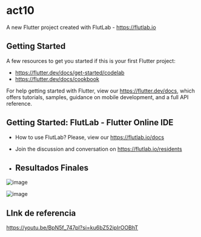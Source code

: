 # act10

A new Flutter project created with FlutLab - https://flutlab.io

## Getting Started

A few resources to get you started if this is your first Flutter project:

- https://flutter.dev/docs/get-started/codelab
- https://flutter.dev/docs/cookbook

For help getting started with Flutter, view our
https://flutter.dev/docs, which offers tutorials,
samples, guidance on mobile development, and a full API reference.

## Getting Started: FlutLab - Flutter Online IDE

- How to use FlutLab? Please, view our https://flutlab.io/docs
- Join the discussion and conversation on https://flutlab.io/residents

- ## Resultados Finales
![image](https://github.com/SUPaezRivas/act10-paez0524/assets/143548332/53a8c5ea-a5ff-4d0c-b229-d2bfe857252c)

![image](https://github.com/SUPaezRivas/act10-paez0524/assets/143548332/b4320359-31b3-47ad-aef3-c9c40e0cc2c7)



  ## LInk de referencia

https://youtu.be/BpN5f_747pI?si=ku6bZ52ipIrOOBhT


